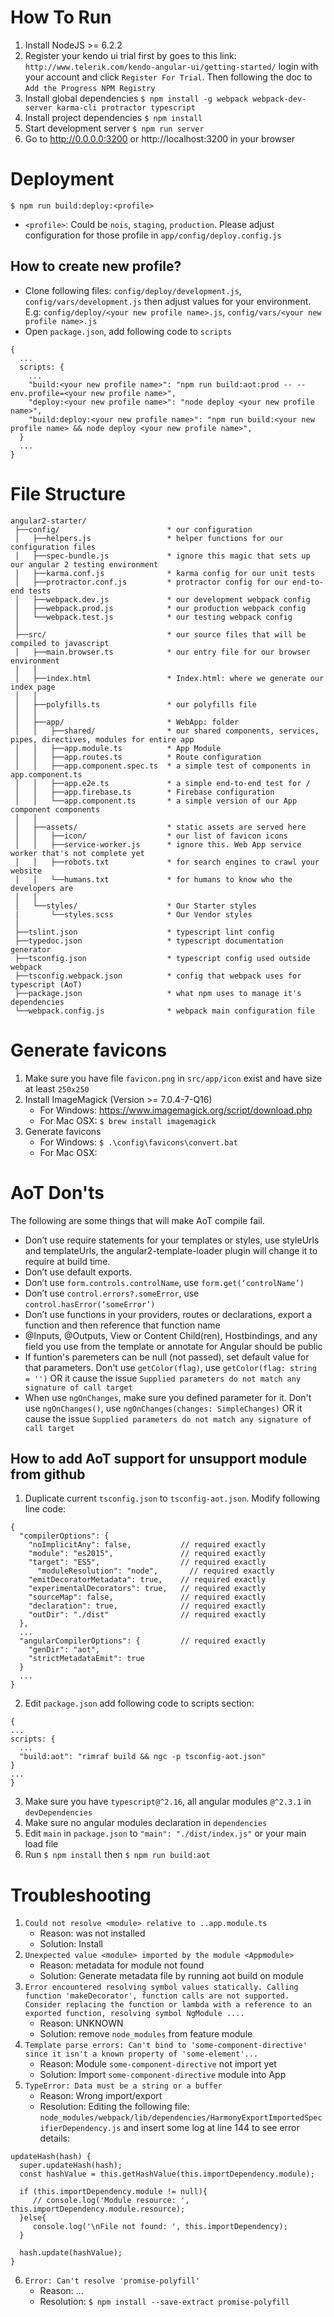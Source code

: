 # How To Run
1. Install NodeJS >= 6.2.2
2. Register your kendo ui trial first by goes to this link: `http://www.telerik.com/kendo-angular-ui/getting-started/` login with your account and click `Register For Trial`. Then following the doc to `Add the Progress NPM Registry`
3. Install global dependencies `$ npm install -g webpack webpack-dev-server karma-cli protractor typescript`
4. Install project dependencies `$ npm install`
5. Start development server `$ npm run server`
6. Go to http://0.0.0.0:3200 or http://localhost:3200 in your browser

# Deployment
```
$ npm run build:deploy:<profile>
```
- `<profile>`: Could be `nois`, `staging`, `production`. Please adjust configuration for those profile in `app/config/deploy.config.js`

## How to create new profile?
- Clone following files: `config/deploy/development.js`, `config/vars/development.js` then adjust values for your environment. 
E.g: `config/deploy/<your new profile name>.js`, `config/vars/<your new profile name>.js`
- Open `package.json`, add following code to `scripts`
```
{
  ...
  scripts: {
    ...
    "build:<your new profile name>": "npm run build:aot:prod -- --env.profile=<your new profile name>",
    "deploy:<your new profile name>": "node deploy <your new profile name>",    
    "build:deploy:<your new profile name>": "npm run build:<your new profile name> && node deploy <your new profile name>",
  }
  ...
}
```

# File Structure
```
angular2-starter/
 ├──config/                        * our configuration
 │   ├──helpers.js                 * helper functions for our configuration files
 │   ├──spec-bundle.js             * ignore this magic that sets up our angular 2 testing environment
 │   ├──karma.conf.js              * karma config for our unit tests
 │   ├──protractor.conf.js         * protractor config for our end-to-end tests
 │   ├──webpack.dev.js             * our development webpack config
 │   ├──webpack.prod.js            * our production webpack config
 │   └──webpack.test.js            * our testing webpack config
 │
 ├──src/                           * our source files that will be compiled to javascript
 │   ├──main.browser.ts            * our entry file for our browser environment
 │   │
 │   ├──index.html                 * Index.html: where we generate our index page
 │   │
 │   ├──polyfills.ts               * our polyfills file
 │   │
 │   ├──app/                       * WebApp: folder
 │   │   ├──shared/                * our shared components, services, pipes, directives, modules for entire app
 │   │   ├──app.module.ts          * App Module
 │   │   ├──app.routes.ts          * Route configuration
 │   │   ├──app.component.spec.ts  * a simple test of components in app.component.ts
 │   │   ├──app.e2e.ts             * a simple end-to-end test for /
 │   │   ├──app.firebase.ts        * Firebase configuration
 │   │   └──app.component.ts       * a simple version of our App component components
 │   │
 │   ├──assets/                    * static assets are served here
 │   │   ├──icon/                  * our list of favicon icons
 │   │   ├──service-worker.js      * ignore this. Web App service worker that's not complete yet
 │   │   ├──robots.txt             * for search engines to crawl your website
 │   │   └──humans.txt             * for humans to know who the developers are
 │   │
 │   └──styles/                    * Our Starter styles
 |       └──styles.scss            * Our Vendor styles
 │
 ├──tslint.json                    * typescript lint config
 ├──typedoc.json                   * typescript documentation generator
 ├──tsconfig.json                  * typescript config used outside webpack
 ├──tsconfig.webpack.json          * config that webpack uses for typescript (AoT)
 ├──package.json                   * what npm uses to manage it's dependencies
 └──webpack.config.js              * webpack main configuration file
```

# Generate favicons
1. Make sure you have file `favicon.png` in `src/app/icon` exist and have size at least `250x250`
2. Install ImageMagick (Version >= 7.0.4-7-Q16)
    - For Windows: https://www.imagemagick.org/script/download.php
    - For Mac OSX: `$ brew install imagemagick`
3. Generate favicons
    - For Windows: `$ .\config\favicons\convert.bat`
    - For Mac OSX: 

# AoT Don'ts
The following are some things that will make AoT compile fail.

- Don’t use require statements for your templates or styles, use styleUrls and templateUrls, the angular2-template-loader plugin will change it to require at build time.
- Don’t use default exports.
- Don’t use `form.controls.controlName`, use `form.get(‘controlName’)`
- Don’t use `control.errors?.someError`, use `control.hasError(‘someError’)`
- Don’t use functions in your providers, routes or declarations, export a function and then reference that function name
- @Inputs, @Outputs, View or Content Child(ren), Hostbindings, and any field you use from the template or annotate for Angular should be public
- If funtion's paremeters can be null (not passed), set default value for that parameters. Don't use `getColor(flag)`, use `getColor(flag: string = '')` OR it cause the issue `Supplied parameters do not match any signature of call target`
- When use `ngOnChanges`, make sure you defined parameter for it. Don't use `ngOnChanges()`, use `ngOnChanges(changes: SimpleChanges)` OR it cause the issue `Supplied parameters do not match any signature of call target`

## How to add AoT support for unsupport module from github
1. Duplicate current `tsconfig.json` to `tsconfig-aot.json`. Modify following line code:
```
{
  "compilerOptions": {
    "noImplicitAny": false,           // required exactly
    "module": "es2015",               // required exactly
    "target": "ES5",                  // required exactly
	  "moduleResolution": "node",       // required exactly
    "emitDecoratorMetadata": true,    // required exactly
    "experimentalDecorators": true,   // required exactly
    "sourceMap": false,               // required exactly
    "declaration": true,              // required exactly
    "outDir": "./dist"                // required exactly
  },
  ...
  "angularCompilerOptions": {         // required exactly
    "genDir": "aot",
    "strictMetadataEmit": true
  }
  ...
}
```
2. Edit `package.json` add following code to scripts section:
```
{
...
scripts: {
  ...
  "build:aot": "rimraf build && ngc -p tsconfig-aot.json"
}
...
}
```
3. Make sure you have `typescript@^2.16`, all angular modules `@^2.3.1` in `devDependencies`
4. Make sure no angular modules declaration in `dependencies`
5. Edit `main` in `package.json` to `"main": "./dist/index.js"` or your main load file
6. Run `$ npm install` then `$ npm run build:aot`

# Troubleshooting
1. `Could not resolve <module> relative to ..app.module.ts`
    - Reason: <module> was not installed
    - Solution: Install <module>
2. `Unexpected value <module> imported by the module <Appmodule>`
    - Reason: metadata for module not found
    - Solution: Generate metadata file by running aot build on module
3. `Error encountered resolving symbol values statically. Calling function 'makeDecorator', function calls are not supported. Consider replacing the function or lambda with a reference to an exported function, resolving symbol NgModule ....`
	- Reason: UNKNOWN
	- Solution: remove `node_modules` from feature module	
4. `Template parse errors: Can't bind to 'some-component-directive' since it isn't a known property of 'some-element'...`
    - Reason: Module `some-component-directive` not import yet
    - Solution: Import `some-component-directive` module into App
5. `TypeError: Data must be a string or a buffer`
    - Reason: Wrong import/export
    - Resolution: Editing the following file: `node_modules/webpack/lib/dependencies/HarmonyExportImportedSpecifierDependency.js` and insert some log at line 144 to see error details:
```
updateHash(hash) {
  super.updateHash(hash);
  const hashValue = this.getHashValue(this.importDependency.module);

  if (this.importDependency.module != null){
     // console.log('Module resource: ', this.importDependency.module.resource);
  }else{
     console.log('\nFile not found: ', this.importDependency);
  }

  hash.update(hashValue);
}
```    
6. `Error: Can't resolve 'promise-polyfill'`
    - Reason: ...
    - Resolution: `$ npm install --save-extract promise-polyfill`